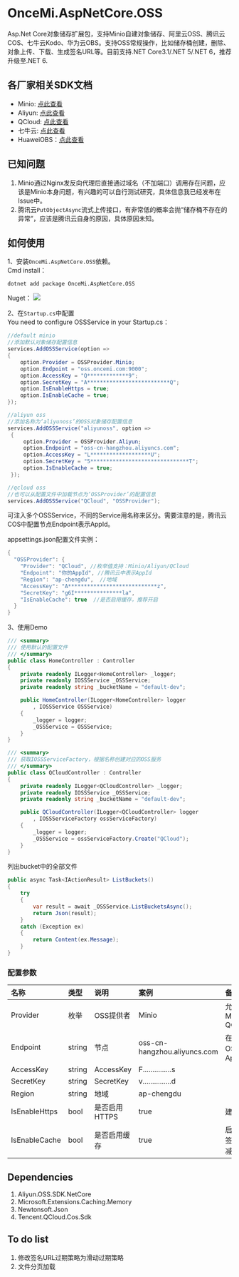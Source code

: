 
# OnceMi.AspNetCore.OSS
Asp.Net Core对象储存扩展包，支持Minio自建对象储存、阿里云OSS、腾讯云COS、七牛云Kodo、华为云OBS。支持OSS常规操作，比如储存桶创建，删除、对象上传、下载、生成签名URL等。目前支持.NET Core3.1/.NET 5/.NET 6，推荐升级至.NET 6.

## 各厂家相关SDK文档  
- Minio: [点此查看](https://docs.min.io/docs/dotnet-client-api-reference.html "点此查看")  
- Aliyun: [点此查看](https://help.aliyun.com/document_detail/32085.html "点此查看")  
- QCloud: [点此查看](https://cloud.tencent.com/document/product/436/32819 "点此查看")  
- 七牛云: [点此查看](https://developer.qiniu.com/kodo/1237/csharp "点此查看")  
- HuaweiOBS：[点此查看](https://support.huaweicloud.com/sdk-dotnet-devg-obs/obs_25_0001.html "点此查看")  

## 已知问题  
1. Minio通过Nginx发反向代理后直接通过域名（不加端口）调用存在问题，应该是Minio本身问题，有兴趣的可以自行测试研究，具体信息我已经发布在Issue中。
2. 腾讯云`PutObjectAsync`流式上传接口，有非常低的概率会抛“储存桶不存在的异常”，应该是腾讯云自身的原因，具体原因未知。

## 如何使用  
1、安装`OnceMi.AspNetCore.OSS`依赖。  
Cmd install：  
```shell
dotnet add package OnceMi.AspNetCore.OSS
```
Nuget： [![](https://img.shields.io/nuget/v/OnceMi.AspNetCore.OSS.svg)](https://www.nuget.org/packages/OnceMi.AspNetCore.OSS)

2、在`Startup.cs`中配置  
You need to configure OSSService in your Startup.cs：

```csharp
//default minio
//添加默认对象储存配置信息
services.AddOSSService(option =>
{
    option.Provider = OSSProvider.Minio;
    option.Endpoint = "oss.oncemi.com:9000";
    option.AccessKey = "Q*************9";
    option.SecretKey = "A**************************Q";
    option.IsEnableHttps = true;
    option.IsEnableCache = true;
});

//aliyun oss
//添加名称为‘aliyunoss’的OSS对象储存配置信息
services.AddOSSService("aliyunoss", option =>
 {
     option.Provider = OSSProvider.Aliyun;
     option.Endpoint = "oss-cn-hangzhou.aliyuncs.com";
     option.AccessKey = "L*******************U";
     option.SecretKey = "5*******************************T";
     option.IsEnableCache = true;
 });

//qcloud oss
//也可以从配置文件中加载节点为‘OSSProvider’的配置信息
services.AddOSSService("QCloud", "OSSProvider");
```

可注入多个OSSService，不同的Service用名称来区分。需要注意的是，腾讯云COS中配置节点Endpoint表示AppId。  

appsettings.json配置文件实例： 
```csharp
{
  "OSSProvider": {
    "Provider": "QCloud", //枚举值支持：Minio/Aliyun/QCloud
    "Endpoint": "你的AppId", //腾讯云中表示AppId
    "Region": "ap-chengdu",  //地域
    "AccessKey": "A****************************z",
    "SecretKey": "g6I***************la",
    "IsEnableCache": true  //是否启用缓存，推荐开启
  }
}

```

3、使用Demo

```csharp
/// <summary>
/// 使用默认的配置文件
/// </summary>
public class HomeController : Controller
{
    private readonly ILogger<HomeController> _logger;
    private readonly IOSSService _OSSService;
    private readonly string _bucketName = "default-dev";

    public HomeController(ILogger<HomeController> logger
        , IOSSService OSSService)
    {
        _logger = logger;
        _OSSService = OSSService;
    }
}
```

```csharp
/// <summary>
/// 获取IOSSServiceFactory，根据名称创建对应的OSS服务
/// </summary>
public class QCloudController : Controller
{
    private readonly ILogger<QCloudController> _logger;
    private readonly IOSSService _OSSService;
    private readonly string _bucketName = "default-dev";

    public QCloudController(ILogger<QCloudController> logger
        , IOSSServiceFactory ossServiceFactory)
    {
        _logger = logger;
        _OSSService = ossServiceFactory.Create("QCloud");
    }
}
```
列出bucket中的全部文件  

```csharp
public async Task<IActionResult> ListBuckets()
{
    try
    {
        var result = await _OSSService.ListBucketsAsync();
        return Json(result);
    }
    catch (Exception ex)
    {
        return Content(ex.Message);
    }
}
```

### 配置参数  

|  名称 |  类型  | 说明  | 案例  |  备注 |
| :------------ |:------------ | :------------ | :------------ | :------------ |
| Provider  | 枚举  | OSS提供者  |  Minio | 允许值：Minio,Aliyun, QCloud |
| Endpoint  | string  | 节点  | oss-cn-hangzhou.aliyuncs.com  |  在腾讯云OSS中表示AppId  |
| AccessKey  | string  | AccessKey  | F...............s  |    |
| SecretKey  | string  | SecretKey  | v...............d  |    |
| Region  | string  | 地域  | ap-chengdu  |    |
| IsEnableHttps  | bool  | 是否启用HTTPS  |  true  |  建议启用  |
| IsEnableCache  | bool  | 是否启用缓存  |  true  |  启用后将缓存签名URL，以减少请求次数  |

## Dependencies

1. Aliyun.OSS.SDK.NetCore
2. Microsoft.Extensions.Caching.Memory
3. Newtonsoft.Json
4. Tencent.QCloud.Cos.Sdk

## To do list  
1. 修改签名URL过期策略为滑动过期策略  
2. 文件分页加载

